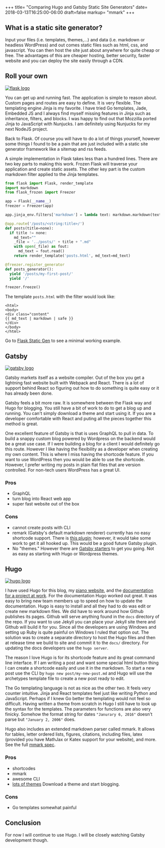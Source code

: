 +++
title= "Comparing Hugo and Gatsby Static Site Generators"
date= 2018-03-13T16:25:00-06:00
draft=false
markup= "mmark"
+++

## What is a static site generator?

Input your files (i.e. templates, themes,...) and data (i.e. markdown or headless WordPress) and out comes static files such as html, css, and javascript. You can then host the site just about anywhere for quite cheap or free. The advantages of this are cheaper hosting, better security, faster website and you can deploy the site easily through a CDN.

## Roll your own

[<img alt="flask logo" src ="/img/gatsby_vs_hugo/flask.svg" style="max-height:140px"/>](http://flask.pocoo.org)

You can get up and running fast. The application is simple to reason about. Custom pages and routes are easy to define. It is very flexible. The templating engine Jinja is my favorite. I have tried Go templates, Jade, Embedded JS and I always find myself missing features in Jinja such as inheritance, filters, and blocks. I was happy to find out that Mozzilla ported Jinja to JavaScript with Nunjucks. I am definitely using Nunjucks for my next NodeJS project.

Back to Flask. Of course you will have to do a lot of things yourself, however some things I found to be a pain that are just included with a static site generator framework like a sitemap and rss feeds.

A simple implementation in Flask takes less than a hundred lines. There are two key parts to making this work. Frozen Flask will traverse your application and create static assets. The other key part is the custom markdown filter applied to the Jinja templates.

```python
from flask import Flask, render_template
import markdown
from flask_frozen import Freezer

app = Flask(__name__)
freezer = Freezer(app)

app.jinja_env.filters['markdown'] = lambda text: markdown.markdown(text, extensions=['markdown.extensions.tables'])

@app.route('/posts/<string:title>/')
def posts(title=none):
  if title != none:
    md_text=""
    _file = '../posts/' + title + ".md"
    with open(_file) as fout:
      md_text = fout.read()
    return render_template('posts.html', md_text=md_text)

@freezer.register_generator
def posts_generator():
  yield '/posts/my-first-post/'
  yield '/'

freezer.freeze()
```

The template `posts.html` with the filter would look like:

```jinja
<html>
<body>
<div class="content"
{{ md_text | markdown | safe }}
</div>
</body>
</html>
```

Go to [Flask Static Gen](https://github.com/pianomanfrazier/flask-static-gen) to see a minimal working example.


## Gatsby

[<img alt="gatsby logo" src ="/img/gatsby_vs_hugo/gatsby.svg" style="max-height:140px"/>](https://www.gatsbyjs.org)

Gatsby markets itself as a website compiler. Out of the box you get a lightning fast website built with Webpack and React. There is a lot of support behind React so figuring out how to do something is quite easy or it has already been done.

Gatsby feels a bit more raw. It is somewhere between the Flask way and Hugo for blogging. You still have a bit of work to do to get a blog up and running. You can't simply download a theme and start using it. If you are a developer comfortable with React and puting all the pieces together this method is great.

One excellent feature of Gatsby is that is uses GraphQL to pull in data. To build a snappy custom blog powered by Wordpress on the backend would be a great use case. If I were building a blog for a client I would definitely go this route. However I like having the flexibility as a developer when creating my own content. This is where I miss having the shortcode feature. If you want to use WordPress then you would be able to use the shortcode. However, I prefer writing my posts in plain flat files that are version controlled. For non-tech users WordPress has a great UI.

### Pros

- GraphQL
- turn blog into React web app
- super fast website out of the box

### Cons

- cannot create posts with CLI
- remark (Gatsby's default markdown renderer) currently has no easy shortcode support. There is [this plugin](https://github.com/djm/remark-shortcodes); however, it would take some work to get it all hooked up. This would be a good future Gatsby plugin.
- No "themes." However there are [Gatsby starters](https://www.gatsbyjs.org/docs/gatsby-starters/) to get you going. Not as easy as starting with Hugo or Wordpress themes.

## Hugo

[<img alt="hugo logo" src ="/img/gatsby_vs_hugo/hugo.svg" style="max-height:140px"/>](https://www.gohugo.io)

I have used Hugo for this blog, my [piano website](https://frazierpianostudio.com), and the [documentation for a project at work](https://di2e.github.io/openstorefront). For the documentation Hugo worked out great. It was easy to bring new team members up to speed on how to update the documentation. Hugo is easy to install and all they had to do was edit or create new markdown files. We did have to work around how Github publishes its pages. Github will serve anything found in the `docs` directory of the repo. If you want to use Jekyll you can place your Jekyll site there and Github will build it for you. Since all the developers are using Windows and setting up Ruby is quite painful on Windows I ruled that option out. The solution was to create a separate directory to host the Hugo files and then at release time we build to site and commit it to the `docs/` directory. For updating the docs developers use the `hugo server`.

The reason I love Hugo is for its shortcode feature and its great command line interface. If I am writing a post and want some special html button thing I can create a shortcode easily and use it in the markdown. To start a new post use the CLI by `hugo new post/my-new-post.md` and Hugo will use the archetypes template file to create a new post ready to edit.

The Go templating language is not as nice as the other two. It feels very counter intuitive. Jinja and React templates feel just like writing Python and JavaScript. Perhaps if I knew Go better the templating would not feel so difficult. Having written a theme from scratch in Hugo I still have to look up the syntax for the templates. The parameters for functions are also very finicky. Somehow the format string for dates `"Janurary 6, 2016"` doesn't  parse but `"January 2, 2006"` does.

Hugo also includes an extended markdown parser called mmark. It allows for tables, letter ordered lists, figures, citations, including files, latex (provided you have MathJax or Katex support for your website), and more. See the full [mmark spec](https://github.com/miekg/mmark/wiki/Syntax).

### Pros

- shortcodes
- mmark
- awesome CLI
- [lots of themes](https://themes.gohugo.io/) Download a theme and start blogging.

### Cons

- Go templates somewhat painful

## Conclusion

For now I will continue to use Hugo. I will be closely watching Gatsby development though.
